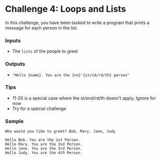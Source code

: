 # Challenge 4: Loops and Lists
In this challenge, you have been tasked to write a program that prints a message for each person in the list. 

### Inputs
- The  `lists` of the people to greet

### Outputs
- `"Hello {name}. You are the {no}'{st/nd/rd/th} person"`

### Tips
- 11-20 is a special case where the st/end/rd/th doesn't apply. Ignore for now
- Try for a special challenge



### Sample
```
Who would you like to greet? Bob, Mary, Jane, Judy

Hello Bob. You are the 1st Person. 
Hello Mary. You are the 2nd Person. 
Hello Jane. You are the 3rd Person. 
Hello Judy. You are the 4th Person. 
```

